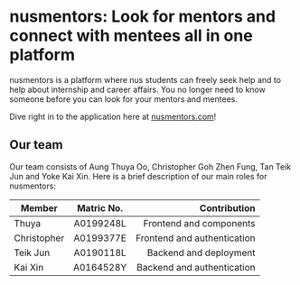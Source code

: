 # nusmentors: Look for mentors and connect with mentees all in one platform
nusmentors is a platform where nus students can freely seek help and to help about internship and career affairs. You no longer need to know someone before you can look for your mentors and mentees.

Dive right in to the application here at [nusmentors.com](nusmentors.com)!

## Our team
Our team consists of Aung Thuya Oo, Christopher Goh Zhen Fung, Tan Teik Jun and Yoke Kai Xin. Here is a brief description of our main roles for nusmentors:

| Member        | Matric No.    | Contribution  |
| ------------- |:-------------:| -------------:|
| Thuya      | A0199248L | Frontend and components |
| Christopher      | A0199377E  |  Frontend and authentication |
| Teik Jun | A0190118L  |   Backend and deployment |
| Kai Xin | A0164528Y | Backend and authentication |
